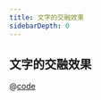 ```yaml
---
title: 文字的交融效果
sidebarDepth: 0
---
```


## 文字的交融效果

<css01 />

@[code](../.vuepress/components/css01.vue)
